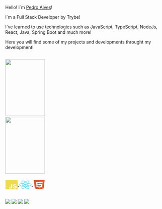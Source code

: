 <div>

Hello! I`m [Pedro Alves](https://pedroalvesf.github.io/pedroalvesf/)!

I`m a Full Stack Developer by Trybe! 

I`ve learned to use technologies such as JavaScript, TypeScript, NodeJs, React, Java, Spring Boot and much more! 

Here you will find some of my projects and developments throught my development! 
  
##
</div>

  <a href="https://github.com/pedroalvesf">
  <img height="180em" width=50% src="https://github-readme-stats.vercel.app/api?username=pedroalvesf&show_icons=true&theme=tokyonight&include_all_commits=true&count_private=true"/>
  <img height="180em" width=50% src="https://github-readme-stats.vercel.app/api/top-langs/?username=pedroalvesf&layout=compact&langs_count=7&theme=tokyonight"/>

<div style="display: inline_block"><br>
  <img align="center" alt="Pedro-Js" height="30" width="40" src="https://raw.githubusercontent.com/devicons/devicon/master/icons/javascript/javascript-plain.svg">
  <img align="center" alt="Pedro-Ts" height="30" width="40" src="https://raw.githubusercontent.com/devicons/devicon/master/icons/react/react-original.svg">
  <img align="center" alt="Pedro-HTML" height="30" width="40" src="https://raw.githubusercontent.com/devicons/devicon/master/icons/html5/html5-original.svg">
</div>

##

  
<div> 
  <a href="https://instagram.com/pedro.alveshf" target="_blank"><img src="https://img.shields.io/badge/-Instagram-%23E4405F?style=for-the-badge&logo=instagram&logoColor=white" target="_blank"></a>
  <a href = "mailto:pedro.alves.hf@gmail.com"><img src="https://img.shields.io/badge/-Gmail-%23333?style=for-the-badge&logo=gmail&logoColor=white" target="_blank"></a>
  <a href="https://www.linkedin.com/in/pedro-alves-37b71462/" target="_blank"><img src="https://img.shields.io/badge/-LinkedIn-%230077B5?style=for-the-badge&logo=linkedin&logoColor=white" target="_blank"></a>
   <a href="https://github.com/PedroAlvesf" target="_blank"><img src="https://img.shields.io/badge/-Github-000?style=for-the-badge&logo=Github&logoColor=white" target="_blank"></a> 
</div>

##

